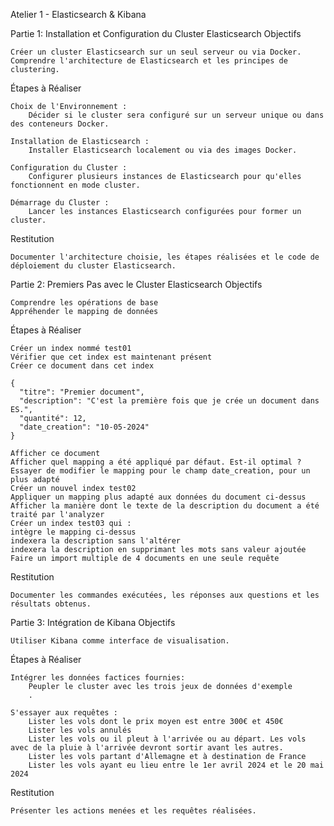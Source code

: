 Atelier 1 - Elasticsearch & Kibana

Partie 1: Installation et Configuration du Cluster Elasticsearch
Objectifs

    Créer un cluster Elasticsearch sur un seul serveur ou via Docker.
    Comprendre l'architecture de Elasticsearch et les principes de clustering.

Étapes à Réaliser

    Choix de l'Environnement :
        Décider si le cluster sera configuré sur un serveur unique ou dans des conteneurs Docker.

    Installation de Elasticsearch :
        Installer Elasticsearch localement ou via des images Docker.

    Configuration du Cluster :
        Configurer plusieurs instances de Elasticsearch pour qu'elles fonctionnent en mode cluster.

    Démarrage du Cluster :
        Lancer les instances Elasticsearch configurées pour former un cluster.

Restitution

    Documenter l'architecture choisie, les étapes réalisées et le code de déploiement du cluster Elasticsearch.


Partie 2: Premiers Pas avec le Cluster Elasticsearch
Objectifs

    Comprendre les opérations de base
    Appréhender le mapping de données

Étapes à Réaliser

    Créer un index nommé test01
    Vérifier que cet index est maintenant présent
    Créer ce document dans cet index

    {
      "titre": "Premier document",
      "description": "C'est la première fois que je crée un document dans ES.",
      "quantité": 12,
      "date_creation": "10-05-2024"
    }

    Afficher ce document
    Afficher quel mapping a été appliqué par défaut. Est-il optimal ?
    Essayer de modifier le mapping pour le champ date_creation, pour un plus adapté
    Créer un nouvel index test02
    Appliquer un mapping plus adapté aux données du document ci-dessus
    Afficher la manière dont le texte de la description du document a été traité par l'analyzer
    Créer un index test03 qui :
    intègre le mapping ci-dessus
    indexera la description sans l'altérer
    indexera la description en supprimant les mots sans valeur ajoutée
    Faire un import multiple de 4 documents en une seule requête

Restitution

    Documenter les commandes exécutées, les réponses aux questions et les résultats obtenus.



Partie 3: Intégration de Kibana
Objectifs

    Utiliser Kibana comme interface de visualisation.

Étapes à Réaliser

    Intégrer les données factices fournies:
        Peupler le cluster avec les trois jeux de données d'exemple
        .

    S'essayer aux requêtes :
        Lister les vols dont le prix moyen est entre 300€ et 450€
        Lister les vols annulés
        Lister les vols ou il pleut à l'arrivée ou au départ. Les vols avec de la pluie à l'arrivée devront sortir avant les autres.
        Lister les vols partant d'Allemagne et à destination de France
        Lister les vols ayant eu lieu entre le 1er avril 2024 et le 20 mai 2024

Restitution

    Présenter les actions menées et les requêtes réalisées.
